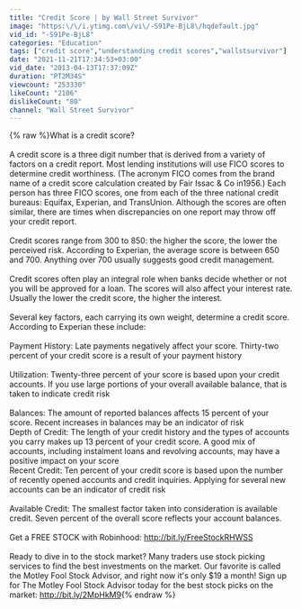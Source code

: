 ```yaml
---
title: "Credit Score | by Wall Street Survivor"
image: "https:\/\/i.ytimg.com\/vi\/-S91Pe-BjL8\/hqdefault.jpg"
vid_id: "-S91Pe-BjL8"
categories: "Education"
tags: ["credit score","understanding credit scores","wallstsurvivor"]
date: "2021-11-21T17:34:53+03:00"
vid_date: "2013-04-13T17:37:09Z"
duration: "PT2M34S"
viewcount: "253330"
likeCount: "2106"
dislikeCount: "80"
channel: "Wall Street Survivor"
---
```

{% raw %}What is a credit score?<br /><br />A credit score is a three digit number that is derived from a variety of factors on a credit report. Most lending institutions will use FICO scores to determine credit worthiness. (The acronym FICO comes from the brand name of a credit score calculation created by Fair Issac &amp; Co in1956.) Each person has three FICO scores, one from each of the three national credit bureaus: Equifax, Experian, and TransUnion. Although the scores are often similar, there are times when discrepancies on one report may throw off your credit report.<br /><br />Credit scores range from 300 to 850: the higher the score, the lower the perceived risk. According to Experian, the average score is between 650 and 700. Anything over 700 usually suggests good credit management.<br /><br />Credit scores often play an integral role when banks decide whether or not you will be approved for a loan. The scores will also affect your interest rate. Usually the lower the credit score, the higher the interest.<br /><br />Several key factors, each carrying its own weight, determine a credit score. According to Experian these include:<br /><br />Payment History: Late payments negatively affect your score. Thirty-two percent of your credit score is a result of your payment history<br /><br />Utilization: Twenty-three percent of your score is based upon your credit accounts. If you use large portions of your overall available balance, that is taken to indicate credit risk<br /><br />Balances: The amount of reported balances affects 15 percent of your score. Recent increases in balances may be an indicator of risk<br />Depth of Credit: The length of your credit history and the types of accounts you carry makes up 13 percent of your credit score. A good mix of accounts, including instalment loans and revolving accounts, may have a positive impact on your score<br />Recent Credit:  Ten percent of your credit score is based upon the number of recently opened accounts and credit inquiries. Applying for several new accounts can be an indicator of credit risk<br /><br />Available Credit: The smallest factor taken into consideration is available credit. Seven percent of the overall score reflects your account balances.<br /><br />Get a FREE STOCK with Robinhood: <a rel="nofollow" target="blank" href="http://bit.ly/FreeStockRHWSS">http://bit.ly/FreeStockRHWSS</a><br /><br />Ready to dive in to the stock market? Many traders use stock picking services to find the best investments on the market. Our favorite is called the Motley Fool Stock Advisor, and right now it's only $19 a month! Sign up for The Motley Fool Stock Advisor today for the best stock picks on the market: <a rel="nofollow" target="blank" href="http://bit.ly/2MpHkM9">http://bit.ly/2MpHkM9</a>{% endraw %}
